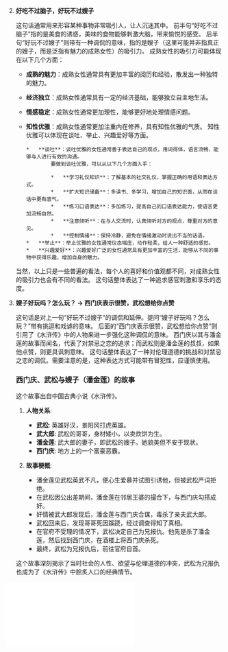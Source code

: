 2.  **好吃不过脑子，好玩不过嫂子**

    这句话通常用来形容某种事物非常吸引人，让人沉迷其中。
    前半句“好吃不过脑子”指的是美食的诱惑，美味的食物能够刺激大脑，带来愉悦的感受。
    后半句“好玩不过嫂子”则带有一种调侃的意味，指的是嫂子（这里可能并非指真正的嫂子，而是泛指有魅力的成熟女性）的吸引力。
        成熟女性的吸引力可能体现在以下几个方面：

    *   **成熟的魅力**：成熟女性通常具有更加丰富的阅历和经验，散发出一种独特的魅力。
    *   **经济独立**：成熟女性通常具有一定的经济基础，能够独立自主地生活。
    *   **情感稳定**：成熟女性通常更加理性，能够更好地处理情感问题。
    *   **知性优雅**：成熟女性通常更加注重内在修养，具有知性优雅的气质。
        知性优雅可以体现在谈吐、举止、兴趣爱好等方面。

            *   **谈吐**：谈吐优雅的女性通常善于表达自己的观点，用词得体，语言流畅，能够与人进行有效的沟通。
                    要做到谈吐优雅，可以从以下几个方面入手：

                    *   **学习礼仪知识**：了解基本的社交礼仪，掌握正确的用语和表达方式。
                    *   **扩大知识储备**：多读书、多学习，增加自己的知识面，从而在谈话中更有底气。
                    *   **练习口语表达**：多加练习，提高自己的口语表达能力，使语言更加流畅自然。
                    *   **注意倾听**：在与人交流时，认真倾听对方的观点，尊重对方的意见。
                    *   **控制情绪**：保持冷静，避免在情绪激动时说出不当的话语。
            *   **举止**：举止优雅的女性通常仪态端庄，动作轻柔，给人一种舒适的感觉。
            *   **兴趣爱好**：兴趣爱好广泛的女性通常具有更加丰富的生活，能够从不同的事物中获得乐趣，增加自身的魅力。
    当然，以上只是一些普遍的看法，每个人的喜好和价值观都不同，对成熟女性的吸引力也会有不同的看法。
    这句话整体表达了一种追求感官刺激和享乐的态度。

3.  **嫂子好玩吗？怎么玩？ -> 西门庆表示很赞，武松想给你点赞**

    这句话是对上一句“好玩不过嫂子”的调侃和延伸。提问“嫂子好玩吗？怎么玩？”带有挑逗和戏谑的意味。
    后面的“西门庆表示很赞，武松想给你点赞”则引用了《水浒传》中的人物来进一步强化这种调侃的意味。
    西门庆以其与潘金莲的故事而闻名，代表了对禁忌之恋的追求；而武松则是潘金莲的叔叔，如果他点赞，则更具讽刺意味。
    这句话整体表达了一种对伦理道德的挑战和对禁忌之恋的调侃。需要注意的是，这种表达方式可能带有冒犯性，应谨慎使用。
    
    ### 西门庆、武松与嫂子（潘金莲）的故事

    这个故事出自中国古典小说《水浒传》。

    1.  **人物关系**:
        *   **武松**: 英雄好汉，景阳冈打虎英雄。
        *   **武大郎**: 武松的哥哥，身材矮小，以卖炊饼为生。
        *   **潘金莲**: 武大郎的妻子，即武松的嫂子。她貌美但不安于现状。
        *   **西门庆**: 地方上的一个富豪恶霸。

    2.  **故事梗概**:
        *   潘金莲见武松英武不凡，便心生爱慕并试图引诱他，但被武松严词拒绝。
        *   在武松因公出差期间，潘金莲在邻居王婆的撮合下，与西门庆勾搭成奸。
        *   奸情被武大郎发现后，潘金莲与西门庆合谋，毒杀了亲夫武大郎。
        *   武松回来后，发现哥哥死因蹊跷，经过调查得知了真相。
        *   在官府不受理的情况下，武松决定自己为兄报仇。他先是杀了潘金莲，然后找到西门庆，在酒楼上将西门庆杀死。
        *   最终，武松为兄报仇后，前往官府自首。

    这个故事深刻揭示了当时社会的人性、欲望与伦理道德的冲突，武松为兄报仇也成为了《水浒传》中脍炙人口的经典情节。



![](306.md)